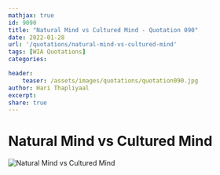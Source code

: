 ```yaml
---
mathjax: true
id: 9090
title: "Natural Mind vs Cultured Mind - Quotation 090"
date: 2022-01-28
url: '/quotations/natural-mind-vs-cultured-mind'
tags: [WIA Quotations] 
categories: 

header:
    teaser: /assets/images/quotations/quotation090.jpg
author: Hari Thapliyaal 
excerpt:
share: true 
---
```


# Natural Mind vs Cultured Mind

![Natural Mind vs Cultured Mind](/assets/images/quotations/quotation090.jpg)

